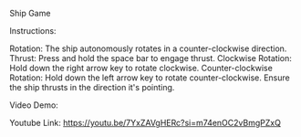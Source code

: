 Ship Game

Instructions:

Rotation: The ship autonomously rotates in a counter-clockwise direction.
Thrust: Press and hold the space bar to engage thrust.
Clockwise Rotation: Hold down the right arrow key to rotate clockwise.
Counter-clockwise Rotation: Hold down the left arrow key to rotate counter-clockwise.
Ensure the ship thrusts in the direction it's pointing.

Video Demo:

Youtube Link: https://youtu.be/7YxZAVgHERc?si=m74enOC2vBmgPZxQ

